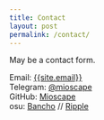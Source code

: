 ```yaml
---
title: Contact
layout: post
permalink: /contact/
---
```


May be a contact form.

Email: <a href="mailto:{{site.email}}">{{site.email}}</a>  
Telegram: [@mioscape](https://t.me/mioscape)  
GitHub: [Mioscape](https://github.com/mioscape)  
osu: [Bancho](https://osu.ppy.sh/users/15369896) // [Ripple](https://ripple.moe/u/89105?mode=3)
